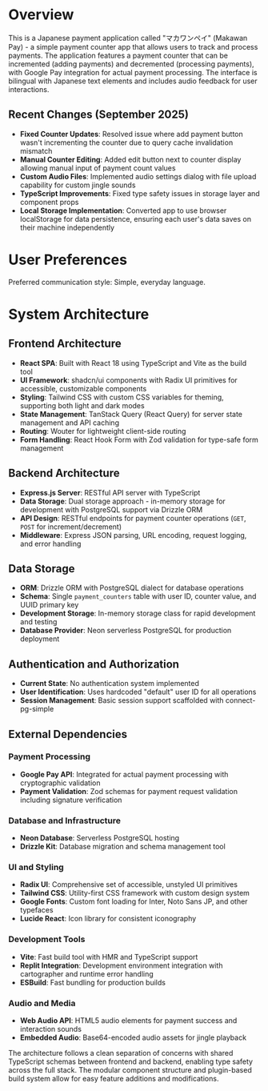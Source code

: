 # Overview

This is a Japanese payment application called "マカワンペイ" (Makawan Pay) - a simple payment counter app that allows users to track and process payments. The application features a payment counter that can be incremented (adding payments) and decremented (processing payments), with Google Pay integration for actual payment processing. The interface is bilingual with Japanese text elements and includes audio feedback for user interactions.

## Recent Changes (September 2025)
- **Fixed Counter Updates**: Resolved issue where add payment button wasn't incrementing the counter due to query cache invalidation mismatch
- **Manual Counter Editing**: Added edit button next to counter display allowing manual input of payment count values
- **Custom Audio Files**: Implemented audio settings dialog with file upload capability for custom jingle sounds
- **TypeScript Improvements**: Fixed type safety issues in storage layer and component props
- **Local Storage Implementation**: Converted app to use browser localStorage for data persistence, ensuring each user's data saves on their machine independently

# User Preferences

Preferred communication style: Simple, everyday language.

# System Architecture

## Frontend Architecture
- **React SPA**: Built with React 18 using TypeScript and Vite as the build tool
- **UI Framework**: shadcn/ui components with Radix UI primitives for accessible, customizable components
- **Styling**: Tailwind CSS with custom CSS variables for theming, supporting both light and dark modes
- **State Management**: TanStack Query (React Query) for server state management and API caching
- **Routing**: Wouter for lightweight client-side routing
- **Form Handling**: React Hook Form with Zod validation for type-safe form management

## Backend Architecture
- **Express.js Server**: RESTful API server with TypeScript
- **Data Storage**: Dual storage approach - in-memory storage for development with PostgreSQL support via Drizzle ORM
- **API Design**: RESTful endpoints for payment counter operations (`GET`, `POST` for increment/decrement)
- **Middleware**: Express JSON parsing, URL encoding, request logging, and error handling

## Data Storage
- **ORM**: Drizzle ORM with PostgreSQL dialect for database operations
- **Schema**: Single `payment_counters` table with user ID, counter value, and UUID primary key
- **Development Storage**: In-memory storage class for rapid development and testing
- **Database Provider**: Neon serverless PostgreSQL for production deployment

## Authentication and Authorization
- **Current State**: No authentication system implemented
- **User Identification**: Uses hardcoded "default" user ID for all operations
- **Session Management**: Basic session support scaffolded with connect-pg-simple

## External Dependencies

### Payment Processing
- **Google Pay API**: Integrated for actual payment processing with cryptographic validation
- **Payment Validation**: Zod schemas for payment request validation including signature verification

### Database and Infrastructure
- **Neon Database**: Serverless PostgreSQL hosting
- **Drizzle Kit**: Database migration and schema management tool

### UI and Styling
- **Radix UI**: Comprehensive set of accessible, unstyled UI primitives
- **Tailwind CSS**: Utility-first CSS framework with custom design system
- **Google Fonts**: Custom font loading for Inter, Noto Sans JP, and other typefaces
- **Lucide React**: Icon library for consistent iconography

### Development Tools
- **Vite**: Fast build tool with HMR and TypeScript support
- **Replit Integration**: Development environment integration with cartographer and runtime error handling
- **ESBuild**: Fast bundling for production builds

### Audio and Media
- **Web Audio API**: HTML5 audio elements for payment success and interaction sounds
- **Embedded Audio**: Base64-encoded audio assets for jingle playback

The architecture follows a clean separation of concerns with shared TypeScript schemas between frontend and backend, enabling type safety across the full stack. The modular component structure and plugin-based build system allow for easy feature additions and modifications.